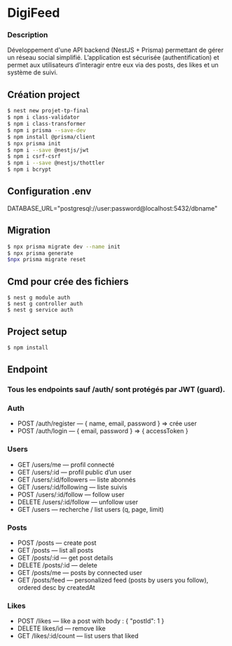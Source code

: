 # DigiFeed
### Description
Développement d'une API backend (NestJS + Prisma) permettant de gérer un réseau social simplifié.
L’application est sécurisée (authentification) et permet aux utilisateurs d’interagir entre eux via des posts, des likes et un système de suivi.

## Création project

```bash
$ nest new projet-tp-final
$ npm i class-validator
$ npm i class-transformer
$ npm i prisma --save-dev
$ npm install @prisma/client
$ npx prisma init
$ npm i --save @nestjs/jwt
$ npm i csrf-csrf
$ npm i --save @nestjs/thottler
$ npm i bcrypt
```


## Configuration .env 

DATABASE_URL="postgresql://user:password@localhost:5432/dbname"

## Migration 

```bash
$ npx prisma migrate dev --name init
$ npx prisma generate
$npx prisma migrate reset
```

## Cmd pour crée des fichiers

```
$ nest g module auth
$ nest g controller auth
$ nest g service auth

```

## Project setup

```bash
$ npm install
```

## 

## Endpoint

### Tous les endpoints sauf /auth/ sont protégés par JWT (guard).

### Auth
- POST /auth/register — { name, email, password } => crée user
- POST /auth/login — { email, password } => { accessToken }

### Users
- GET /users/me — profil connecté
- GET /users/:id — profil public d’un user
- GET /users/:id/followers — liste abonnés
- GET /users/:id/following — liste suivis
- POST /users/:id/follow — follow user
- DELETE /users/:id/follow — unfollow user
- GET /users — recherche / list users (q, page, limit)

### Posts
- POST /posts — create post
- GET /posts — list all posts
- GET /posts/:id — get post details
- DELETE /posts/:id — delete
- GET /posts/me — posts by connected user
- GET /posts/feed — personalized feed (posts by users you follow), ordered desc by createdAt 

### Likes
- POST /likes — like a post with body : { "postId": 1 }
- DELETE likes/id — remove like
- GET /likes/:id/count — list users that liked